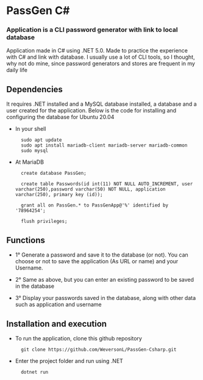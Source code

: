 # PassGen C#

### Application is a CLI password generator with link to local database

Application made in C# using .NET 5.0. Made to practice the experience with C# and link with database. I usually use a lot of CLI tools, so I thought, why not do mine, since password generators and stores are frequent in my daily life

## Dependencies

It requires .NET installed and a MySQL database installed, a database and a user created for the application. Below is the code for installing and configuring the database for Ubuntu 20.04

- In your shell

        sudo apt update
        sudo apt install mariadb-client mariadb-server mariadb-common
        sudo mysql

- At MariaDB

        create database PassGen;

        create table Passwords(id int(11) NOT NULL AUTO_INCREMENT, user varchar(250),password varchar(50) NOT NULL, application varchar(250), primary key (id));
    
        grant all on PassGen.* to PassGenApp@'%' identified by '78964254';

        flush privileges;

## Functions

- 1° Generate a password and save it to the database (or not). You can choose or not to save the application (As URL or name) and your Username.

- 2° Same as above, but you can enter an existing password to be saved in the database

- 3° Display your passwords saved in the database, along with other data such as application and username

## Installation and execution

- To run the application, clone this github repository

        git clone https://github.com/WeversonL/PassGen-Csharp.git

- Enter the project folder and run using .NET

        dotnet run